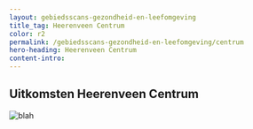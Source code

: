 ```yaml
---
layout: gebiedsscans-gezondheid-en-leefomgeving
title_tag: Heerenveen Centrum
color: r2
permalink: /gebiedsscans-gezondheid-en-leefomgeving/centrum
hero-heading: Heerenveen Centrum
content-intro:
---
```

## Uitkomsten Heerenveen Centrum

![blah](/uploads/Grafieken_Gebiedsscans_Wijken-02.png)
